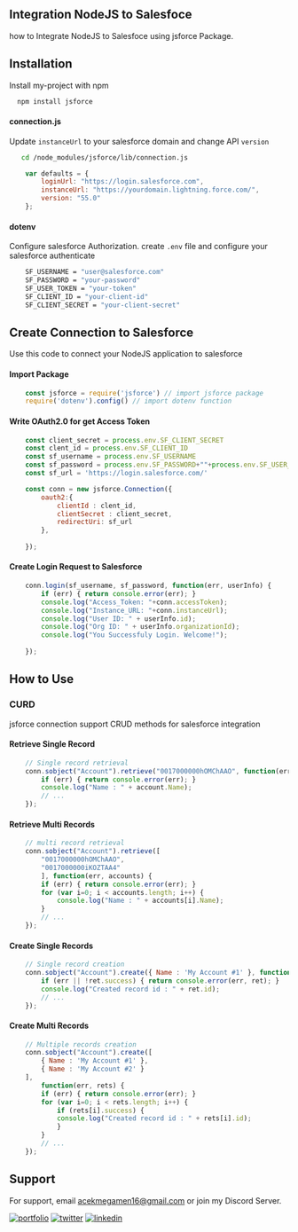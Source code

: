 
## Integration NodeJS to Salesfoce

how to Integrate NodeJS to Salesfoce using jsforce Package.


## Installation

Install my-project with npm

```bash
  npm install jsforce
```


#### connection.js

Update `instanceUrl` to your salesforce domain and change API `version` 

```bash
   cd /node_modules/jsforce/lib/connection.js
```

```javascript
    var defaults = {
        loginUrl: "https://login.salesforce.com", 
        instanceUrl: "https://yourdomain.lightning.force.com/", 
        version: "55.0"
    };
```

#### dotenv

Configure salesforce Authorization. create `.env` file and configure your salesforce authenticate

```bash
    SF_USERNAME = "user@salesforce.com"
    SF_PASSWORD = "your-password"
    SF_USER_TOKEN = "your-token"
    SF_CLIENT_ID = "your-client-id"
    SF_CLIENT_SECRET = "your-client-secret"
```

## Create Connection to Salesforce

Use this code to connect your NodeJS application to salesforce

#### Import Package

```javascript
    const jsforce = require('jsforce') // import jsforce package
    require('dotenv').config() // import dotenv function
```

#### Write OAuth2.0 for get Access Token

```javascript
    const client_secret = process.env.SF_CLIENT_SECRET
    const clent_id = process.env.SF_CLIENT_ID
    const sf_username = process.env.SF_USERNAME
    const sf_password = process.env.SF_PASSWORD+""+process.env.SF_USER_TOKEN
    const sf_url = 'https://login.salesforce.com/'

    const conn = new jsforce.Connection({
        oauth2:{
            clientId : clent_id,
            clientSecret : client_secret,
            redirectUri: sf_url
        },
        
    });
```

#### Create Login Request to Salesforce

```javascript
    conn.login(sf_username, sf_password, function(err, userInfo) {
        if (err) { return console.error(err); }
        console.log("Access_Token: "+conn.accessToken);
        console.log("Instance_URL: "+conn.instanceUrl);
        console.log("User ID: " + userInfo.id);
        console.log("Org ID: " + userInfo.organizationId);
        console.log("You Successfuly Login. Welcome!");
    
    });
```

## How to Use

### CURD

jsforce connection support CRUD methods for salesforce integration

#### Retrieve Single Record
```javascript
    // Single record retrieval
    conn.sobject("Account").retrieve("0017000000hOMChAAO", function(err, account) {
        if (err) { return console.error(err); }
        console.log("Name : " + account.Name);
        // ...
    });
```

#### Retrieve Multi Records
```javascript
    // multi record retrieval
    conn.sobject("Account").retrieve([
        "0017000000hOMChAAO",
        "0017000000iKOZTAA4"
        ], function(err, accounts) {
        if (err) { return console.error(err); }
        for (var i=0; i < accounts.length; i++) {
            console.log("Name : " + accounts[i].Name);
        }
        // ...
    });
```

#### Create Single Records
```javascript
    // Single record creation
    conn.sobject("Account").create({ Name : 'My Account #1' }, function(err, ret) {
        if (err || !ret.success) { return console.error(err, ret); }
        console.log("Created record id : " + ret.id);
        // ...
    });
```

#### Create Multi Records
```javascript
    // Multiple records creation
    conn.sobject("Account").create([
        { Name : 'My Account #1' },
        { Name : 'My Account #2' }
    ],
        function(err, rets) {
        if (err) { return console.error(err); }
        for (var i=0; i < rets.length; i++) {
            if (rets[i].success) {
            console.log("Created record id : " + rets[i].id);
            }
        }
        // ...
    });
```

## Support

For support, email acekmegamen16@gmail.com or join my Discord Server.

[![portfolio](https://img.shields.io/badge/my_portfolio-000?style=for-the-badge&logo=ko-fi&logoColor=white)](https://trailblazer.me/id/azispakaya)
[![twitter](https://img.shields.io/badge/twitter-1DA1F2?style=for-the-badge&logo=twitter&logoColor=white)](https://twitter.com/acekbecek182)
[![linkedin](https://img.shields.io/badge/linkedin-0A66C2?style=for-the-badge&logo=linkedin&logoColor=white)](https://www.linkedin.com/in/nur-azis-pakaya-2b857b1a1/)
